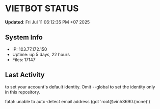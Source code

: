 # VIETBOT STATUS
**Updated**: Fri Jul 11 06:12:35 PM +07 2025

## System Info
- IP: 103.77.172.150
- Uptime: up 5 days, 22 hours
- Files: 17147

## Last Activity

to set your account's default identity.
Omit --global to set the identity only in this repository.

fatal: unable to auto-detect email address (got 'root@vinh3690.(none)')
